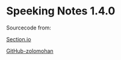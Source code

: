 # Speeking Notes 1.4.0

Sourcecode from:

[Section.io](https://www.section.io/engineering-education/text-to-speech-in-javascript/)

[GitHub-zolomohan](https://github.com/zolomohan/text-to-speech)

